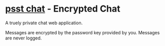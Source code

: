 [psst chat](https://www.psst.in) - Encrypted Chat
====

A truely private chat web application.

Messages are encrypted by the password key provided by you.
Messages are never logged.
